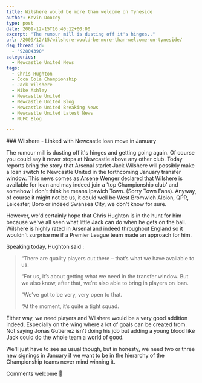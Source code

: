 ```yaml
---
title: Wilshere would be more than welcome on Tyneside
author: Kevin Doocey
type: post
date: 2009-12-15T16:40:12+00:00
excerpt: "The rumour mill is dusting off it's hinges.."
url: /2009/12/15/wilshere-would-be-more-than-welcome-on-tyneside/
dsq_thread_id:
  - "92804390"
categories:
  - Newcastle United News
tags:
  - Chris Hughton
  - Coca Cola Championship
  - Jack Wilshere
  - Mike Ashley
  - Newcastle United
  - Newcastle United Blog
  - Newcastle United Breaking News
  - Newcastle United Latest News
  - NUFC Blog

---
```

### Wilshere - Linked with Newcastle loan move in January

The rumour mill is dusting off it's hinges and getting going again. Of course you could say it never stops at Newcastle above any other club. Today reports bring the story that Arsenal starlet Jack Wilshere will possibly make a loan switch to Newcastle United in the forthcoming January transfer window. This news comes as Arsene Wenger declared that Wilshere is available for loan  and may indeed join a 'top Championship club' and somehow I don't think he means Ipswich Town. (Sorry Town Fans). Anyway, of course it might not be us, it could well be West Bromwich Albion, QPR, Leicester, Boro or indeed Swansea City, we don't know for sure.

However, we'd certainly hope that Chris Hughton is in the hunt for him because we've all seen what little Jack can do when he gets on the ball. Wilshere is highly rated in Arsenal and indeed throughout England so it wouldn't surprise me if a Premier League team made an approach for him.

Speaking today, Hughton said :

> “There are quality players out there – that’s what we have available to us.
>
> “For us, it’s about getting what we need in the transfer window. But we also know, after that, we’re also able to bring in players on loan.
>
> “We’ve got to be very, very open to that.
>
> “At the moment, it’s quite a tight squad.

Either way, we need players and Wilshere would be a very good addition indeed. Especially on the wing where a lot of goals can be created from. Not saying Jonas Gutierrez isn't doing his job but adding a young blood like Jack could do the whole team a world of good.

We'll just have to see as usual though, but in honesty, we need two or three new signings in January if we want to be in the hierarchy of the Championship teams never mind winning it.

Comments welcome 🙂
